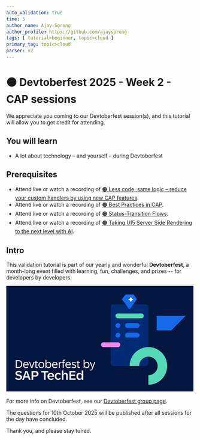 ```yaml
---
auto_validation: true
time: 5
author_name: Ajay Soreng
author_profile: https://github.com/ajaysoreng
tags: [ tutorial>beginner, topic>cloud ]
primary_tag: topic>cloud
parser: v2
---
```

  
# 🟠 Devtoberfest 2025 - Week 2 - CAP sessions

<!-- description --> We appreciate you coming to our Devtoberfest session(s), and this tutorial will allow you to get credit for attending.

## You will learn

- A lot about technology – and yourself – during Devtoberfest

## Prerequisites

- Attend live or watch a recording of [🟠 Less code, same logic – reduce your custom handlers by using new CAP features](https://youtube.com/watch?v=0dyfMLFYif8).
- Attend live or watch a recording of [🟠 Best Practices in CAP](https://www.youtube.com/watch?v=BrmPTjVeTN4).
- Attend live or watch a recording of [🟠 Status-Transition Flows](https://www.youtube.com/watch?v=).
- Attend live or watch a recording of [🟠 Taking UI5 Server Side Rendering to the next level with AI](https://www.youtube.com/watch?v=).
## Intro

This validation tutorial is part of our yearly and wonderful **Devtoberfest**, a month-long event filled with learning, fun, challenges, and prizes -- for developers by developers.

![Devtoberfest](devtoberfestBanner2.png) 

For more info on Devtoberfest, see our [Devtoberfest group page](https://community.sap.com/t5/devtoberfest/gh-p/Devtoberfest).


The questions for 10th October 2025 will be published after all sessions for the day have concluded.

Thank you, and please stay tuned.


